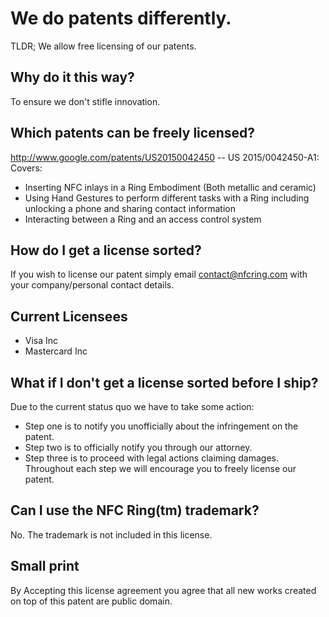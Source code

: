# We do patents differently.
TLDR; We allow free licensing of our patents.

## Why do it this way?
To ensure we don't stifle innovation.

## Which patents can be freely licensed?
http://www.google.com/patents/US20150042450 -- US 2015/0042450-A1: Covers:
* Inserting NFC inlays in a Ring Embodiment (Both metallic and ceramic)
* Using Hand Gestures to perform different tasks with a Ring including unlocking a phone and sharing contact information
* Interacting between a Ring and an access control system

## How do I get a license sorted?
If you wish to license our patent simply email contact@nfcring.com with your company/personal contact details.

## Current Licensees
* Visa Inc
* Mastercard Inc

## What if I don't get a license sorted before I ship?
Due to the current status quo we have to take some action:
* Step one is to notify you unofficially about the infringement on the patent.
* Step two is to officially notify you through our attorney.
* Step three is to proceed with legal actions claiming damages.
Throughout each step we will encourage you to freely license our patent.

## Can I use the NFC Ring(tm) trademark?
No.  The trademark is not included in this license.

## Small print
By Accepting this license agreement you agree that all new works created on top of this patent are public domain.
